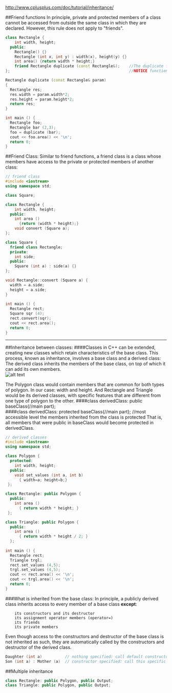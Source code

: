 http://www.cplusplus.com/doc/tutorial/inheritance/

##Friend functions
In principle, private and protected members of a class cannot be accessed from outside the same class in which they are declared. However, this rule does not apply to "friends".

```c++
class Rectangle {
    int width, height;
  public:
    Rectangle() {}
    Rectangle (int x, int y) : width(x), height(y) {}
    int area() {return width * height;}
    friend Rectangle duplicate (const Rectangle&);    //The duplicate function is a friend of class Rectangle.
};                                                    //NOTICE function!!!, not class !!!

Rectangle duplicate (const Rectangle& param)  
{
  Rectangle res;
  res.width = param.width*2;
  res.height = param.height*2;
  return res;
}

int main () {
  Rectangle foo;
  Rectangle bar (2,3);
  foo = duplicate (bar);
  cout << foo.area() << '\n';
  return 0;
}
```

##Friend Class:
Similar to friend functions, a friend class is a class whose members have access to the private or protected members of another class:

```c++
// friend class
#include <iostream>
using namespace std;

class Square;

class Rectangle {
    int width, height;
  public:
    int area ()
      {return (width * height);}
    void convert (Square a);
};

class Square {
  friend class Rectangle;
  private:
    int side;
  public:
    Square (int a) : side(a) {}
};

void Rectangle::convert (Square a) {
  width = a.side;
  height = a.side;
}
  
int main () {
  Rectangle rect;
  Square sqr (4);
  rect.convert(sqr);
  cout << rect.area();
  return 0;
}
```

---

##Inheritance between classes:
####Classes in C++ can be extended, creating new classes which retain characteristics of the base class. 
This process, known as inheritance, involves a base class and a derived class: The derived class inherits the members of the base class, on top of which it can add its own members.    
![alt text](http://www.cplusplus.com/doc/tutorial/inheritance/inheritance.png)

The Polygon class would contain members that are common for both types of polygon. In our case: width and height. And Rectangle and Triangle would be its derived classes, with specific features that are different from one type of polygon to the other.
####class derivedClass: public baseClass{//main part};    
####class derivedClass: protected baseClass{//main part};    //most accessible level the members inherited from the class is protected  That is, all members that were public in baseClass would become protected in derivedClass. 

```c++
// derived classes
#include <iostream>
using namespace std;

class Polygon {
  protected:
    int width, height;
  public:
    void set_values (int a, int b)
      { width=a; height=b;}
 };

class Rectangle: public Polygon {
  public:
    int area ()
      { return width * height; }
 };

class Triangle: public Polygon {
  public:
    int area ()
      { return width * height / 2; }
  };
  
int main () {
  Rectangle rect;
  Triangle trgl;
  rect.set_values (4,5);
  trgl.set_values (4,5);
  cout << rect.area() << '\n';
  cout << trgl.area() << '\n';
  return 0;
}
```

###What is inherited from the base class:
In principle, a publicly derived class inherits access to every member of a base class **except**:

        its constructors and its destructor
        its assignment operator members (operator=)
        its friends
        its private members
Even though access to the constructors and destructor of the base class is not inherited as such, they are automatically called by the constructors and destructor of the derived class.

```c++
Daughter (int a)          // nothing specified: call default constructor
Son (int a) : Mother (a)  // constructor specified: call this specific constructor 
```

##Multiple inheritance
```c++
class Rectangle: public Polygon, public Output;
class Triangle: public Polygon, public Output; 
```


